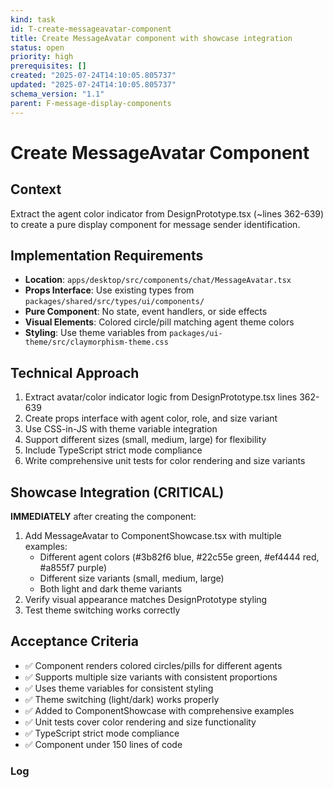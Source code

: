```yaml
---
kind: task
id: T-create-messageavatar-component
title: Create MessageAvatar component with showcase integration
status: open
priority: high
prerequisites: []
created: "2025-07-24T14:10:05.805737"
updated: "2025-07-24T14:10:05.805737"
schema_version: "1.1"
parent: F-message-display-components
---
```


# Create MessageAvatar Component

## Context

Extract the agent color indicator from DesignPrototype.tsx (~lines 362-639) to create a pure display component for message sender identification.

## Implementation Requirements

- **Location**: `apps/desktop/src/components/chat/MessageAvatar.tsx`
- **Props Interface**: Use existing types from `packages/shared/src/types/ui/components/`
- **Pure Component**: No state, event handlers, or side effects
- **Visual Elements**: Colored circle/pill matching agent theme colors
- **Styling**: Use theme variables from `packages/ui-theme/src/claymorphism-theme.css`

## Technical Approach

1. Extract avatar/color indicator logic from DesignPrototype.tsx lines 362-639
2. Create props interface with agent color, role, and size variant
3. Use CSS-in-JS with theme variable integration
4. Support different sizes (small, medium, large) for flexibility
5. Include TypeScript strict mode compliance
6. Write comprehensive unit tests for color rendering and size variants

## Showcase Integration (CRITICAL)

**IMMEDIATELY** after creating the component:

1. Add MessageAvatar to ComponentShowcase.tsx with multiple examples:
   - Different agent colors (#3b82f6 blue, #22c55e green, #ef4444 red, #a855f7 purple)
   - Different size variants (small, medium, large)
   - Both light and dark theme variants
2. Verify visual appearance matches DesignPrototype styling
3. Test theme switching works correctly

## Acceptance Criteria

- ✅ Component renders colored circles/pills for different agents
- ✅ Supports multiple size variants with consistent proportions
- ✅ Uses theme variables for consistent styling
- ✅ Theme switching (light/dark) works properly
- ✅ Added to ComponentShowcase with comprehensive examples
- ✅ Unit tests cover color rendering and size functionality
- ✅ TypeScript strict mode compliance
- ✅ Component under 150 lines of code

### Log
